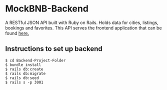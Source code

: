 # MockBNB-Backend

A RESTful JSON API built with Ruby on Rails. Holds data for cities, listings, bookings and favorites.
This API serves the frontend application that can be found [here.](https://github.com/danmj/MockBNB-frontend)

## Instructions to set up backend

```
$ cd Backend-Project-Folder
$ bundle install
$ rails db:create
$ rails db:migrate
$ rails db:seed
$ rails s -p 3001
```


